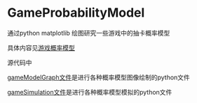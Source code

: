 # GameProbabilityModel

通过python matplotlib 绘图研究一些游戏中的抽卡概率模型

具体内容见[游戏概率模型](游戏概率模型.md)

源代码中

[gameModelGraph文件](gameModelGraph.py)是进行各种概率模型图像绘制的python文件

[gameSimulation文件](gameSimulation)是进行各种概率模型模拟的python文件